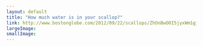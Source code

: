 ```yaml
---
layout: default
title: "How much water is in your scallop?"
link: http://www.bostonglobe.com/2012/09/22/scallops/ZhOnBwO0I5jyxWm1gjhDJO/story.html
largeImage: 
smallImage: 
---
```


